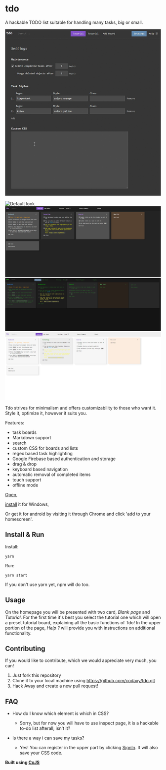 # tdo

A hackable TODO list suitable for handling many tasks, big or small.

![Example](/assets/example-sped_up_2x.gif)

![Default look](/assets/screenshot.png)
![Contrast look](/assets/tdo-contrast-card_view.png)
![Matrix look](/assets/tdo-hacker.png)
![light look](/assets/tdo-light-card_view.png)

Tdo strives for minimalism and offers customizability to those who want it. Style it, optimize it, however it suits you. 

Features:

- task boards
- Markdown support
- search
- custom CSS for boards and lists
- regex based task highlighting
- Google Firebase based authentication and storage
- drag & drop
- keyboard based navigation
- automatic removal of completed items
- touch support
- offline mode

[Open](https://tdo.cxjs.io),

[install](https://github.com/codaxy/tdo/releases/tag/1.0.0) it for Windows,

Or get it for android by visiting it through Chrome and click 'add to your homescreen'.


## Install & Run

Install:
```
yarn
```    
Run:
```
yarn start    
```

If you don't use yarn yet, npm will do too.

## Usage

On the homepage you will be presented with two card, *Blank page* and *Tutorial*. For the first time it's best you select the tutorial one which will open a preset tutorial board, explaining all the basic functions of Tdo! In the upper portion of the page, *Help ?* will provide you with instructions on additional functionality.


## Contributing

If you would like to contribute, which we would appreciate very much, you can!
1. Just fork this repository
2. Clone it to your local machine using https://github.com/codaxy/tdo.git
3. Hack Away and create a new pull request!


## FAQ

- How do I know which element is which in CSS?
    - Sorry, but for now you will have to use inspect page, it is a hackable to-do list afterall, isn't it?

- Is there a way i can save my tasks?
    - Yes! You can register in the upper part by clicking [SignIn](https://tdo.cxjs.io/signIn). It will also save your CSS code.




**Built using [CxJS](https://cxjs.io)**

